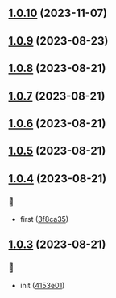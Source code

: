 ## [1.0.10](https://github.com/kongnet/mbig/compare/v1.0.9...v1.0.10) (2023-11-07)




## [1.0.9](https://github.com/kongnet/mbig/compare/v1.0.8...v1.0.9) (2023-08-23)




## [1.0.8](https://github.com/kongnet/mbig/compare/v1.0.7...v1.0.8) (2023-08-21)




## [1.0.7](https://github.com/kongnet/mbig/compare/v1.0.6...v1.0.7) (2023-08-21)




## [1.0.6](https://github.com/kongnet/mbig/compare/v1.0.5...v1.0.6) (2023-08-21)




## [1.0.5](https://github.com/kongnet/mbig/compare/v1.0.4...v1.0.5) (2023-08-21)




## [1.0.4](https://github.com/kongnet/mbig/compare/v1.0.3...v1.0.4) (2023-08-21)


### :art:

* first ([3f8ca35](https://github.com/kongnet/mbig/commit/3f8ca355e81e09fe9f08992507db61f17d267c0c))



## [1.0.3](https://github.com/kongnet/mbig/compare/4153e01310d84279233843ca0caee7aa30242cb2...v1.0.3) (2023-08-21)


### :art:

* init ([4153e01](https://github.com/kongnet/mbig/commit/4153e01310d84279233843ca0caee7aa30242cb2))



